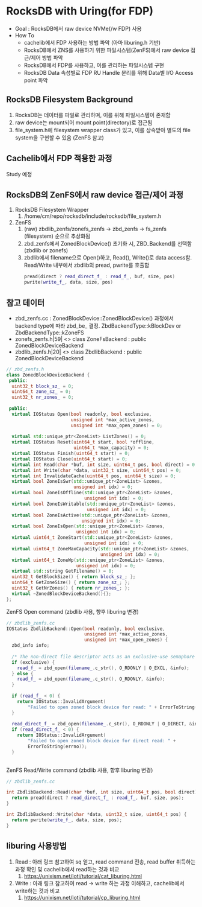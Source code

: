 # RocksDB with Uring(for FDP)
 - Goal : RocksDB에서 raw device NVMe(/w FDP) 사용
 - How To
   - cachelib에서 FDP 사용하는 방법 파악 (아마 liburing.h 기반)
   - RocksDB에서 ZNS를 사용하기 위한 파일시스템(ZenFS)에서 raw device 접근/제어 방법 파악
   - RocksDB에서 FDP를 사용하고, 이를 관리하는 파일시스템 구현
   - RocksDB Data 속성별로 FDP RU Handle 분리를 위해 Data별 I/O Access point 파악


## RocksDB Filesystem Background
1. RocksDB는 데이터를 파일로 관리하며, 이를 위해 파일시스템이 존재함
2. raw device는 mount되어 mount point(directory)로 접근됨
3. file_system.h에 filesystem wrapper class가 있고, 이를 상속받아 별도의 file system을 구현할 수 있음 (ZenFS 참고)

## Cachelib에서 FDP 적용한 과정
Study 예정

## RocksDB의 ZenFS에서 raw device 접근/제어 과정
1. RocksDB Filesystem Wrapper
   1. /home/cm/repo/rocksdb/include/rocksdb/file_system.h
2. ZenFS
   1. (raw) zbdlib_zenfs/zonefs_zenfs -> zbd_zenfs -> fs_zenfs (filesystem) 순으로 추상화됨
   2. zbd_zenfs에서 ZonedBlockDevice() 초기화 시, ZBD_Backend를 선택함 (zbdlib or zonefs)
   3. zbdlib에서 filename으로 Open()하고, Read(), Write()로 data access함. Read/Write 내부에서 zbdlib의 pread, pwrite를 호출함
      ```cpp
      pread(direct ? read_direct_f_ : read_f_, buf, size, pos)
      pwrite(write_f_, data, size, pos)
      ```
참고 데이터
---
- zbd_zenfs.cc : ZonedBlockDevice::ZonedBlockDevice() 과정에서 backend type에 따라 zbd_be_ 결정.
   ZbdBackendType::kBlockDev or ZbdBackendType::kZoneFS
- zonefs_zenfs.h|59| <<global>> class ZoneFsBackend : public ZonedBlockDeviceBackend
- zbdlib_zenfs.h|20| <<global>> class ZbdlibBackend : public ZonedBlockDeviceBackend

```cpp
// zbd_zenfs.h
class ZonedBlockDeviceBackend {
 public:
  uint32_t block_sz_ = 0;
  uint64_t zone_sz_ = 0;
  uint32_t nr_zones_ = 0;
 
 public:
  virtual IOStatus Open(bool readonly, bool exclusive,
                        unsigned int *max_active_zones,
                        unsigned int *max_open_zones) = 0;
  
  virtual std::unique_ptr<ZoneList> ListZones() = 0;
  virtual IOStatus Reset(uint64_t start, bool *offline,
                         uint64_t *max_capacity) = 0;
  virtual IOStatus Finish(uint64_t start) = 0;
  virtual IOStatus Close(uint64_t start) = 0;
  virtual int Read(char *buf, int size, uint64_t pos, bool direct) = 0;
  virtual int Write(char *data, uint32_t size, uint64_t pos) = 0;
  virtual int InvalidateCache(uint64_t pos, uint64_t size) = 0;
  virtual bool ZoneIsSwr(std::unique_ptr<ZoneList> &zones,
                         unsigned int idx) = 0;
  virtual bool ZoneIsOffline(std::unique_ptr<ZoneList> &zones,
                             unsigned int idx) = 0;
  virtual bool ZoneIsWritable(std::unique_ptr<ZoneList> &zones,
                              unsigned int idx) = 0;
  virtual bool ZoneIsActive(std::unique_ptr<ZoneList> &zones,
                            unsigned int idx) = 0;
  virtual bool ZoneIsOpen(std::unique_ptr<ZoneList> &zones,
                          unsigned int idx) = 0;
  virtual uint64_t ZoneStart(std::unique_ptr<ZoneList> &zones,
                             unsigned int idx) = 0;
  virtual uint64_t ZoneMaxCapacity(std::unique_ptr<ZoneList> &zones,
                                   unsigned int idx) = 0;
  virtual uint64_t ZoneWp(std::unique_ptr<ZoneList> &zones,
                          unsigned int idx) = 0;
  virtual std::string GetFilename() = 0;
  uint32_t GetBlockSize() { return block_sz_; };
  uint64_t GetZoneSize() { return zone_sz_; };
  uint32_t GetNrZones() { return nr_zones_; };
  virtual ~ZonedBlockDeviceBackend(){};
};

```

ZenFS Open command (zbdlib 사용, 향후 liburing 변경)
```cpp
// zbdlib_zenfs.cc
IOStatus ZbdlibBackend::Open(bool readonly, bool exclusive,
                             unsigned int *max_active_zones,
                             unsigned int *max_open_zones) {
  zbd_info info;
 
  /* The non-direct file descriptor acts as an exclusive-use semaphore */
  if (exclusive) {
    read_f_ = zbd_open(filename_.c_str(), O_RDONLY | O_EXCL, &info);
  } else {
    read_f_ = zbd_open(filename_.c_str(), O_RDONLY, &info);
  }
 
  if (read_f_ < 0) {
    return IOStatus::InvalidArgument(
        "Failed to open zoned block device for read: " + ErrorToString(errno));
  }
 
  read_direct_f_ = zbd_open(filename_.c_str(), O_RDONLY | O_DIRECT, &info);
  if (read_direct_f_ < 0) {
    return IOStatus::InvalidArgument(
        "Failed to open zoned block device for direct read: " +
        ErrorToString(errno));
  }
 
```

ZenFS Read/Write command (zbdlib 사용, 향후 liburing 변경)
```cpp
// zbdlib_zenfs.cc

int ZbdlibBackend::Read(char *buf, int size, uint64_t pos, bool direct) {
  return pread(direct ? read_direct_f_ : read_f_, buf, size, pos);
}

int ZbdlibBackend::Write(char *data, uint32_t size, uint64_t pos) {
  return pwrite(write_f_, data, size, pos);
}
```

## liburing 사용방법
1. Read : 아래 링크 참고하여 sq 얻고, read command 전송, read buffer 취득하는 과정 확인 및 cachelib에서 read하는 것과 비교
   1. https://unixism.net/loti/tutorial/cat_liburing.html
2. Write : 아래 링크 참고하여 read -> write 하는 과정 이해하고, cachelib에서 write하는 것과 비교
   1. https://unixism.net/loti/tutorial/cp_liburing.html